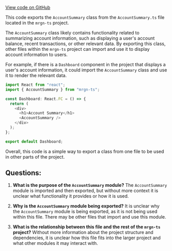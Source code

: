 [View code on GitHub](https://github.com/mrgnlabs/mrgn-ts/apps/marginfi-v2-ui/src/components/AccountSummary/index.tsx)

This code exports the `AccountSummary` class from the `AccountSummary.ts` file located in the `mrgn-ts` project.

The `AccountSummary` class likely contains functionality related to summarizing account information, such as displaying a user's account balance, recent transactions, or other relevant data. By exporting this class, other files within the `mrgn-ts` project can import and use it to display account information to users.

For example, if there is a `Dashboard` component in the project that displays a user's account information, it could import the `AccountSummary` class and use it to render the relevant data.

```typescript
import React from "react";
import { AccountSummary } from "mrgn-ts";

const Dashboard: React.FC = () => {
  return (
    <div>
      <h1>Account Summary</h1>
      <AccountSummary />
    </div>
  );
};

export default Dashboard;
```

Overall, this code is a simple way to export a class from one file to be used in other parts of the project.

## Questions:

1. **What is the purpose of the `AccountSummary` module?**
   The `AccountSummary` module is imported and then exported, but without more context it is unclear what functionality it provides or how it is used.

2. **Why is the `AccountSummary` module being exported?**
   It is unclear why the `AccountSummary` module is being exported, as it is not being used within this file. There may be other files that import and use this module.

3. **What is the relationship between this file and the rest of the `mrgn-ts` project?**
   Without more information about the project structure and dependencies, it is unclear how this file fits into the larger project and what other modules it may interact with.
